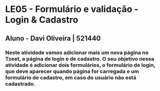 # LE05 - Formulário e validação - Login & Cadastro

## Aluno - Davi Oliveira | 521440

### Neste atividade vamos adicionar mais um nova página no Tzeet, a página de login e de cadastro. O seu objetivo nessa atividade é adicionar dois formulários, o formulário de login, que deve aparecer quando página for carregada e um formulário de cadastro, em caso do usuário não está cadastrado.
